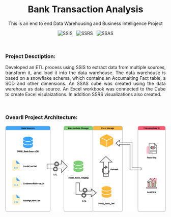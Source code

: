 <div align="center">
  
  # Bank Transaction Analysis
  This is an end to end Data Warehousing and Business Intelligence Project
    
  ![SSIS](https://img.shields.io/badge/SSIS-CC2927?style=flat)
  &nbsp;
  ![SSRS](https://img.shields.io/badge/SSRS-DF3900?style=flat)
  &nbsp;
  ![SSAS](https://img.shields.io/badge/SSAS-0C6CBD?style=flat)
  
</div>

<br>

<div>
  
  ### Project Desctiption:
  
  <p style="text-align:justify;">
    Developed an ETL process using SSIS to extract data from multiple sources, transform it, and load it into the data warehouse. The data warehouse is based on a snowflake schema, which contains an Accumalting Fact table, a SCD and other dimensions. An SSAS cube was created using the data warehoue as data source. An Excel workbook was connected to the Cube to create Excel visulaizations. In addition SSRS visualizations also created.
  </p>
  
  <br>
  
  ### Ovearll Project Architecture:
  
  <img src="/Diagrams/architecture.png">
</div>
